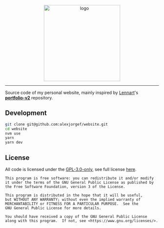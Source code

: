 <div align="center">
  <a href="https://alexjorgef.com/"><img src="https://gateway.pinata.cloud/ipfs/QmUQFG2KcNY6s7h1CaTM79pz5VKzzF23397MzMwvLWZnZB" alt="logo" width="250" /></a>
</div>

---

Source code of my personal website, mainly inspired by [Lennart](https://github.com/LekoArts)'s [**portfolio-v2**](https://github.com/LekoArts/portfolio-v2) repository.

## Development

```bash
git clone git@github.com:alexjorgef/website.git
cd website
nvm use
yarn
yarn dev
```

## License

All code is licensed under the [GPL-3.0-only](https://spdx.org/licenses/GPL-3.0-only.html), see full license [here](LICENSE).

```text
This program is free software: you can redistribute it and/or modify
it under the terms of the GNU General Public License as published by
the Free Software Foundation, version 3 of the License.

This program is distributed in the hope that it will be useful,
but WITHOUT ANY WARRANTY; without even the implied warranty of
MERCHANTABILITY or FITNESS FOR A PARTICULAR PURPOSE.  See the
GNU General Public License for more details.

You should have received a copy of the GNU General Public License
along with this program.  If not, see <https://www.gnu.org/licenses/>.
```
